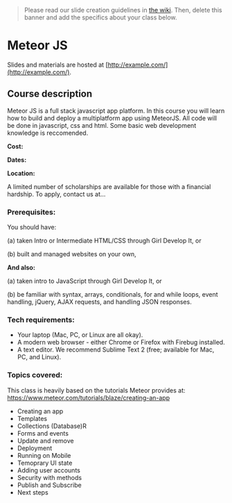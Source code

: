 > Please read our slide creation guidelines in [the wiki](https://github.com/girldevelopit/gdi-slides-template/wiki). Then, delete this banner and add the specifics about your class below.

# Meteor JS

Slides and materials are hosted at [http://example.com/](http://example.com/).

## Course description

Meteor JS is a full stack javascript app platform. In this course you will learn how to build and deploy a multiplatform app using MeteorJS. All code will be done in javascript, css and html. Some basic web development knowledge is reccomended.

**Cost:** 

**Dates:** 

**Location:** 

A limited number of scholarships are available for those with a financial hardship. To apply, contact us at...


### Prerequisites:

You should have:

(a) taken Intro or Intermediate HTML/CSS through Girl Develop It, or

(b) built and managed websites on your own,

**And also:**

(a) taken intro to JavaScript through Girl Develop It, or

(b) be familiar with syntax, arrays, conditionals, for and while loops, event handling, jQuery, AJAX requests, and handling JSON responses.


### Tech requirements:

 - Your laptop (Mac, PC, or Linux are all okay).
 - A modern web browser - either Chrome or Firefox with Firebug installed.
 - A text editor. We recommend Sublime Text 2 (free; available for Mac, PC, and Linux).


### Topics covered:

This class is heavily based on the tutorials Meteor provides at: https://www.meteor.com/tutorials/blaze/creating-an-app

 - Creating an app
 - Templates
 - Collections (Database)R
 - Forms and events
 - Update and remove
 - Deployment
 - Running on Mobile
 - Temoprary UI state
 - Adding user accounts
 - Security with methods
 - Publish and Subscribe
 - Next steps
